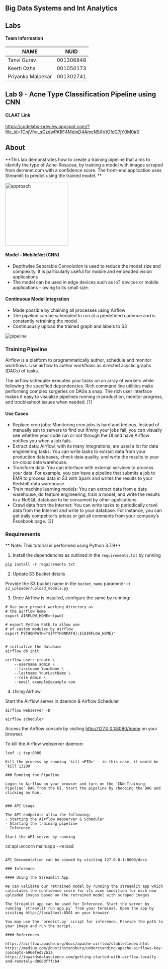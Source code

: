 ## Big Data Systems and Int Analytics

## Labs

#### Team Information

| NAME              |     NUID        |
|------------------ |-----------------|
|   Tanvi Gurav     |   001306848     |
|   Keerti Ozha     |   001050173     |
| Priyanka Malpekar |   001302741     |


## Lab 9 - Acne Type Classification Pipeline using CNN 

#### CLAAT Link
https://codelabs-preview.appspot.com/?file_id=1CnjVfvr_sCzdwPA1lF4MeIoD4AmcN5XVtOfdC7jY0M0#0

## About

**This lab demonstrates how to create a training pipeline that aims to identify the type of Acne-Rosacea, by training a model with images scraped from dermnet.com with a confidence score. The front-end application uses Streamlit to predict using the trained model.
**

<img src="/airflow_cnn_pipeline/img/approach.jpg" alt="approach" width="200"/>


#### Model - MobileNet (CNN) 
- Depthwise Separable Convolution is used to reduce the model size and complexity. It is particularly useful for mobile and embedded vision applications
- The model can be used in edge devices such as IoT devices or mobile applications - owing to its small size.

#### Continuous Model Integration

- Made possible by chaining all processes using Airflow
- The pipeline can be scheduled to run at a predefined cadence and is constantly retraining the model
- Continuously upload the trained graph and labels to S3

![pipeline](/airflow_cnn_pipeline/img/airflow.jpg)

### Training Pipeline

Airflow is a platform to programmatically author, schedule and monitor workflows.
Use airflow to author workflows as directed acyclic graphs (DAGs) of tasks. 

The airflow scheduler executes your tasks on an array of workers while following the specified dependencies. Rich command line utilities make performing complex surgeries on DAGs a snap. The rich user interface makes it easy to visualize pipelines running in production, monitor progress, and troubleshoot issues when needed. [1]

#### Use Cases

- Replace cron jobs: Monitoring cron jobs is hard and tedious. Instead of manually ssh to servers to find out if/why your jobs fail, you can visually see whether your code run or not through the UI and have Airflow notifies you when a job fails.
- Extract data: Airflow, with its many integrations, are used a lot for data engineering tasks. You can write tasks to extract data from your production databases, check data quality, and write the results to your on-cloud data warehouse.
- Transform data: You can interface with external services to process your data. For example, you can have a pipeline that submits a job to EMR to process data in S3 with Spark and writes the results to your Redshift data warehouse.
- Train machine learning models: You can extract data from a data warehouse, do feature engineering, train a model, and write the results to a NoSQL database to be consumed by other applications.
- Crawl data from the Internet: You can write tasks to periodically crawl data from the Internet and write to your database. For instance, you can get daily competitor’s prices or get all comments from your company’s Facebook page. [2]

### Requirements

** Note: This tutorial is performed using Python 3.7.9**

1. Install the dependencies as outlined in the `requirements.txt` by running
```
pip install -r requirements.txt
```

2. Update S3 Bucket details

Provide the S3 bucket name in the `bucket_name` parameter in `s3_uploader/upload_models.py`


3. Once Airflow is installed, configure the same by running:

```
# Use your present working directory as
# the airflow home
export AIRFLOW_HOME=~(pwd)

# export Python Path to allow use
# of custom modules by Airflow
export PYTHONPATH="${PYTHONPATH}:${AIRFLOW_HOME}"


# initialize the database
airflow db init

airflow users create \
    --username admin \
    --firstname YourName \
    --lastname YourLastName \
    --role Admin \
    --email example@example.com
```

4. Using Airflow

Start the Airflow server in daemon & Airflow Scheduler
```
airflow webserver -D

airflow scheduler
```

Access the Airflow console by visiting http://127.0.0.1:8080/home on your browser.

To kill the Airflow webserver daemon:
```
lsof -i tcp:8080  

Kill the process by running `kill <PID>` - in this case, it would be `kill 13280`

### Running the Pipeline

Login to Airflow on your browser and turn on the `CNN-Training-Pipeline` DAG from the UI. Start the pipeline by choosing the DAG and clicking on Run.


### API Usage

The API endpoints allow the following:
- Starting the Airflow Webserver & Scheduler
- Starting the training pipeline
- Inference

Start the API server by running
```
cd api
uvicorn main:app --reload
```

API Documentation can be viewed by visiting 127.0.0.1:8000/docs

### Inference

#### Using the Streamlit App

We can validate our retrained model by running the streamlit app which calculates the confidence score for its acne condition for each new uploaded images based on the retrained model with scraped images

The Streamlit app can be used for Inference. Start the server by running `streamlit run app.py` from your terminal. Open the app by visiting http://localhost:8501 on your browser.

You may use the `predict.py` script for inference. Provide the path to your image and run the script.

#### References

https://airflow.apache.org/docs/apache-airflow/stable/index.html
https://medium.com/@dustinstansbury/understanding-apache-airflows-key-concepts-a96efed52b1a
https://towardsdatascience.com/getting-started-with-airflow-locally-and-remotely-d068df7fcb4

